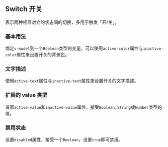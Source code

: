 ## Switch 开关
表示两种相互对立的状态间的切换，多用于触发「开/关」。

### 基本用法
<i></i>
<el-switch-base>
绑定`v-model`到一个`Boolean`类型的变量。可以使用`active-color`属性与`inactive-color`属性来设置开关的背景色。
</el-switch-base>

### 文字描述
<i></i>
<el-switch-desc>
使用`active-text`属性与`inactive-text`属性来设置开关的文字描述。
</el-switch-desc>

### 扩展的 value 类型
<i></i>
<el-switch-value>
设置`active-value`和`inactive-value`属性，接受`Boolean`, `String`或`Number`类型的值。
</el-switch-value>

### 禁用状态
<i></i>
<el-switch-disabled>
设置`disabled`属性，接受一个`Boolean`，设置`true`即可禁用。
</el-switch-disabled>

